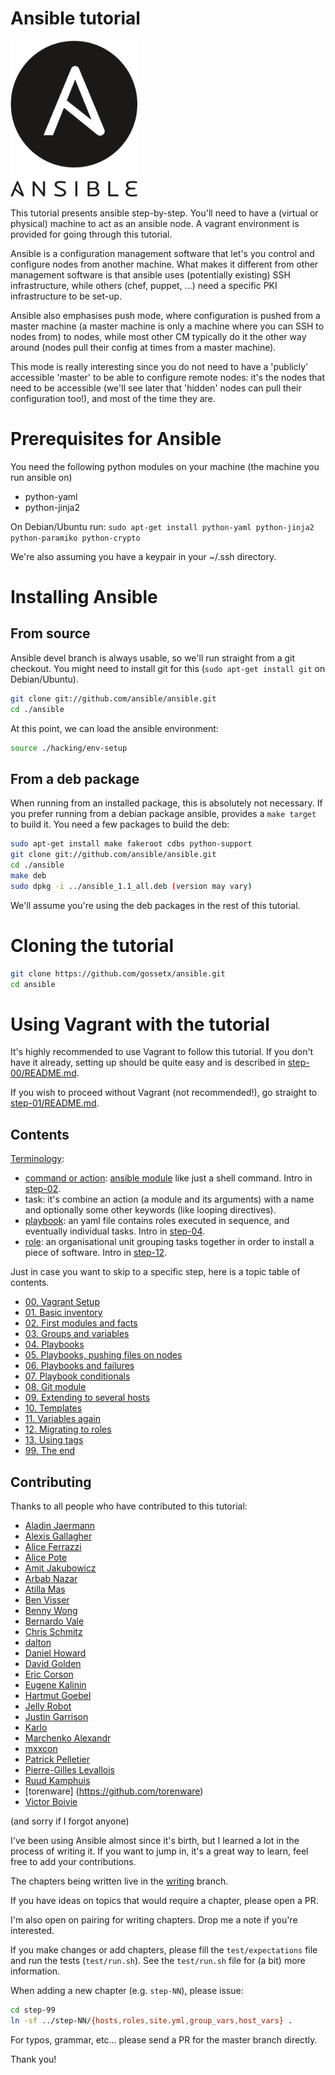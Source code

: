 # Ansible tutorial

<img height="250px" src="images/ansible.svg" />

This tutorial presents ansible step-by-step. You'll need to have a (virtual or
physical) machine to act as an ansible node. A vagrant environment is provided for 
going through this tutorial.

Ansible is a configuration management software that let's you control and
configure nodes from  another machine. What makes it different from other
management software is that ansible  uses (potentially existing) SSH
infrastructure, while others (chef, puppet, ...) need a specific PKI
infrastructure to be set-up.

Ansible also emphasises push mode, where configuration is pushed from a master
machine (a master machine is only a machine where you can SSH to nodes from) to
nodes, while most other CM typically do it the other way around (nodes pull
their config at times from a master machine).

This mode is really interesting since you do not need to have a 'publicly'
accessible 'master' to be able to configure remote nodes: it's the nodes
that need to be accessible (we'll see later that 'hidden' nodes can pull their
configuration too!), and most of the time they are.

# Prerequisites for Ansible

You need the following python modules on your machine (the machine you run ansible 
on) 
- python-yaml
- python-jinja2

On Debian/Ubuntu run:
``sudo apt-get install python-yaml python-jinja2 python-paramiko python-crypto``

We're also assuming you have a keypair in your ~/.ssh directory.

# Installing Ansible

## From source

Ansible devel branch is always usable, so we'll run straight from a git checkout.
You might need to install git for this (`sudo apt-get install git` on Debian/Ubuntu).

```bash
git clone git://github.com/ansible/ansible.git
cd ./ansible
```

At this point, we can load the ansible environment:

```bash
source ./hacking/env-setup
```

## From a deb package

When running from an installed package, this is absolutely not necessary. If
you prefer running from a debian package ansible, provides a `make target` to
build it. You need a few packages to build the deb:

```bash
sudo apt-get install make fakeroot cdbs python-support
git clone git://github.com/ansible/ansible.git
cd ./ansible
make deb
sudo dpkg -i ../ansible_1.1_all.deb (version may vary)
```

We'll assume you're using the deb packages in the rest of this tutorial.

# Cloning the tutorial

```bash
git clone https://github.com/gossetx/ansible.git
cd ansible
```

# Using Vagrant with the tutorial

It's highly recommended to use Vagrant to follow this tutorial. If you don't have 
it already, setting up should be quite easy and is described in [step-00/README.md](https://github.com/gossetx/ansible/tree/master/step-00/README.md).

If you wish to proceed without Vagrant (not recommended!), go straight to
[step-01/README.md](https://github.com/gossetx/ansible/tree/master/step-01).

## Contents

[Terminology](https://docs.ansible.com/ansible/glossary.html):
 - [command or action](https://docs.ansible.com/ansible/intro_adhoc.html): [ansible module](https://docs.ansible.com/ansible/modules.html) like just a shell command. Intro in [step-02](https://github.com/gossetx/ansible/tree/master/step-02).
 - task: it's combine an action (a module and its arguments) with a name and optionally some other keywords (like looping directives).
 - [playbook](https://docs.ansible.com/ansible/playbooks_intro.html): an yaml file contains roles executed in sequence, and eventually individual tasks. Intro in [step-04](https://github.com/gossetx/ansible/tree/master/step-04).
 - [role](https://docs.ansible.com/ansible/playbooks_roles.html): an organisational unit grouping tasks together in order to install a piece of software. Intro in [step-12](https://github.com/gossetx/ansible/tree/master/step-12).

Just in case you want to skip to a specific step, here is a topic table of contents.

- [00. Vagrant Setup](https://github.com/gossetx/ansible/tree/master/step-00)
- [01. Basic inventory](https://github.com/gossetx/ansible/tree/master/step-01)
- [02. First modules and facts](https://github.com/gossetx/ansible/tree/master/step-02)
- [03. Groups and variables](https://github.com/gossetx/ansible/tree/master/step-03)
- [04. Playbooks](https://github.com/gossetx/ansible/tree/master/step-04)
- [05. Playbooks, pushing files on nodes](https://github.com/gossetx/ansible/tree/master/step-05)
- [06. Playbooks and failures](https://github.com/gossetx/ansible/tree/master/step-06)
- [07. Playbook conditionals](https://github.com/gossetx/ansible/tree/master/step-07)
- [08. Git module](https://github.com/gossetx/ansible/tree/master/step-08)
- [09. Extending to several hosts](https://github.com/gossetx/ansible/tree/master/step-09)
- [10. Templates](https://github.com/gossetx/ansible/tree/master/step-10)
- [11. Variables again](https://github.com/gossetx/ansible/tree/master/step-11)
- [12. Migrating to roles](https://github.com/gossetx/ansible/tree/master/step-12)
- [13. Using tags](https://github.com/gossetx/ansible/tree/master/step-13)
- [99. The end](https://github.com/gossetx/ansible/tree/master/step-99)

## Contributing

Thanks to all people who have contributed to this tutorial:

* [Aladin Jaermann](http://github.com/oxyrox)
* [Alexis Gallagher](https://github.com/algal)
* [Alice Ferrazzi](https://github.com/aliceinwire)
* [Alice Pote](https://github.com/aliceriot)
* [Amit Jakubowicz](https://github.com/amitit)
* [Arbab Nazar](https://github.com/arbabnazar)
* [Atilla Mas](https://github.com/atillamas)
* [Ben Visser](https://github.com/noqcks)
* [Benny Wong](https://github.com/bdotdub)
* [Bernardo Vale](https://github.com/bernardoVale)
* [Chris Schmitz](https://github.com/ccschmitz)
* [dalton](https://github.com/dalton)
* [Daniel Howard](https://github.com/dannyman)
* [David Golden](https://github.com/dagolden)
* [Eric Corson](https://github.com/frodopwns)
* [Eugene Kalinin](https://github.com/ekalinin)
* [Hartmut Goebel](https://github.com/htgoebel)
* [Jelly Robot](https://github.com/jellyjellyrobot)
* [Justin Garrison](https://github.com/rothgar)
* [Karlo](https://github.com/karlo57)
* [Marchenko Alexandr](https://github.com/mac2000)
* [mxxcon](https://github.com/mxxcon)
* [Patrick Pelletier](https://github.com/skinp)
* [Pierre-Gilles Levallois](https://github.com/Pilooz)
* [Ruud Kamphuis](https://github.com/ruudk)
* [torenware] (https://github.com/torenware)
* [Victor Boivie](https://github.com/boivie)

(and sorry if I forgot anyone)

I've been using Ansible almost since it's birth, but I learned a lot in
the process of writing it. If you want to jump in, it's a great way to
learn, feel free to add your contributions.

The chapters being written live in the
[writing](https://github.com/gossetx/ansible/tree/writing) branch.

If you have ideas on topics that would require a chapter, please open a
PR.

I'm also open on pairing for writing chapters. Drop me a note if you're
interested.

If you make changes or add chapters, please fill the `test/expectations`
file and run the tests (`test/run.sh`).
See the `test/run.sh` file for (a bit) more information.

When adding a new chapter (e.g. `step-NN`), please issue:

```bash
cd step-99
ln -sf ../step-NN/{hosts,roles,site.yml,group_vars,host_vars} .
```

For typos, grammar, etc... please send a PR for the master branch
directly.

Thank you!

